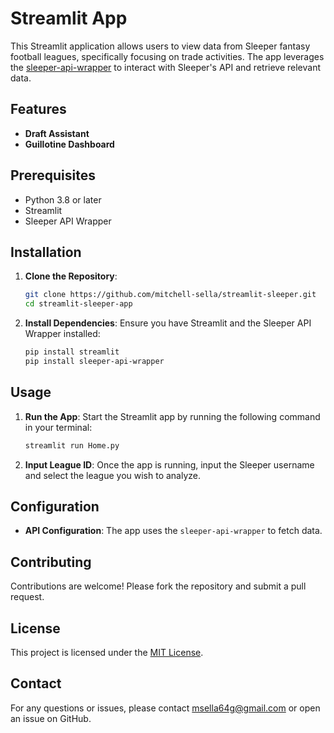 # Streamlit App 

This Streamlit application allows users to view data from Sleeper fantasy football leagues, specifically focusing on trade activities. The app leverages the [sleeper-api-wrapper](https://github.com/dtsong/sleeper-api-wrapper) to interact with Sleeper's API and retrieve relevant data.

## Features

- **Draft Assistant**
- **Guillotine Dashboard**

## Prerequisites

- Python 3.8 or later
- Streamlit
- Sleeper API Wrapper

## Installation

1. **Clone the Repository**:
   ```bash
   git clone https://github.com/mitchell-sella/streamlit-sleeper.git
   cd streamlit-sleeper-app
   ```

2. **Install Dependencies**:
   Ensure you have Streamlit and the Sleeper API Wrapper installed:
   ```bash
   pip install streamlit
   pip install sleeper-api-wrapper
   ```

## Usage

1. **Run the App**:
   Start the Streamlit app by running the following command in your terminal:
   ```bash
   streamlit run Home.py
   ```

2. **Input League ID**:
   Once the app is running, input the Sleeper username and select the league you wish to analyze.

## Configuration

- **API Configuration**: The app uses the `sleeper-api-wrapper` to fetch data.

## Contributing

Contributions are welcome! Please fork the repository and submit a pull request.

## License

This project is licensed under the [MIT License](https://github.com/Mitchell-Sella/streamlit-sleeper/blob/main/LICENSE.md).

## Contact

For any questions or issues, please contact [msella64g@gmail.com](mailto:msella64g@gmail.com) or open an issue on GitHub.